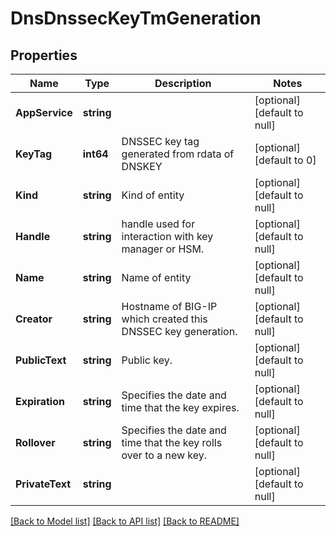 # DnsDnssecKeyTmGeneration

## Properties
Name | Type | Description | Notes
------------ | ------------- | ------------- | -------------
**AppService** | **string** |  | [optional] [default to null]
**KeyTag** | **int64** | DNSSEC key tag generated from rdata of DNSKEY | [optional] [default to 0]
**Kind** | **string** | Kind of entity | [optional] [default to null]
**Handle** | **string** | handle used for interaction with key manager or HSM. | [optional] [default to null]
**Name** | **string** | Name of entity | [optional] [default to null]
**Creator** | **string** | Hostname of BIG-IP which created this DNSSEC key generation. | [optional] [default to null]
**PublicText** | **string** | Public key. | [optional] [default to null]
**Expiration** | **string** | Specifies the date and time that the key expires. | [optional] [default to null]
**Rollover** | **string** | Specifies the date and time that the key rolls over to a new key. | [optional] [default to null]
**PrivateText** | **string** |  | [optional] [default to null]

[[Back to Model list]](../README.md#documentation-for-models) [[Back to API list]](../README.md#documentation-for-api-endpoints) [[Back to README]](../README.md)


